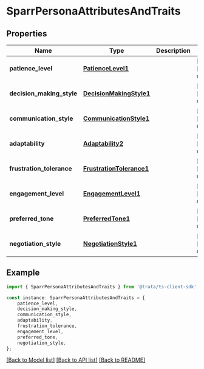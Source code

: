 # SparrPersonaAttributesAndTraits


## Properties

Name | Type | Description | Notes
------------ | ------------- | ------------- | -------------
**patience_level** | [**PatienceLevel1**](PatienceLevel1.md) |  | [optional] [default to undefined]
**decision_making_style** | [**DecisionMakingStyle1**](DecisionMakingStyle1.md) |  | [optional] [default to undefined]
**communication_style** | [**CommunicationStyle1**](CommunicationStyle1.md) |  | [optional] [default to undefined]
**adaptability** | [**Adaptability2**](Adaptability2.md) |  | [optional] [default to undefined]
**frustration_tolerance** | [**FrustrationTolerance1**](FrustrationTolerance1.md) |  | [optional] [default to undefined]
**engagement_level** | [**EngagementLevel1**](EngagementLevel1.md) |  | [optional] [default to undefined]
**preferred_tone** | [**PreferredTone1**](PreferredTone1.md) |  | [optional] [default to undefined]
**negotiation_style** | [**NegotiationStyle1**](NegotiationStyle1.md) |  | [optional] [default to undefined]

## Example

```typescript
import { SparrPersonaAttributesAndTraits } from '@trata/ts-client-sdk';

const instance: SparrPersonaAttributesAndTraits = {
    patience_level,
    decision_making_style,
    communication_style,
    adaptability,
    frustration_tolerance,
    engagement_level,
    preferred_tone,
    negotiation_style,
};
```

[[Back to Model list]](../README.md#documentation-for-models) [[Back to API list]](../README.md#documentation-for-api-endpoints) [[Back to README]](../README.md)
